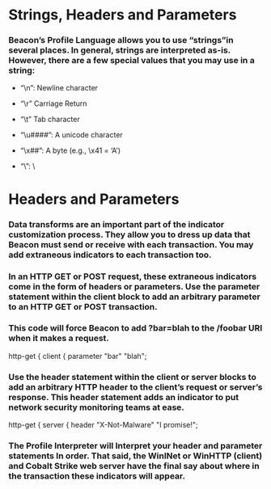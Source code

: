 # Strings, Headers and Parameters

### Beacon’s Profile Language allows you to use “strings”in several places. In general, strings are interpreted as-is. However, there are a few special values that you may use in a string:

 - “\n”: Newline character

 - “\r” Carriage Return

 - “\t” Tab character

 - “\u####”: A unicode character

 - “\x##”: A byte (e.g., \x41 = ‘A’)
 
 - “\\”:  \

# Headers and Parameters

### Data transforms are an important part of the indicator customization process. They allow you to dress up data that Beacon must send or receive with each transaction. You may add extraneous indicators to each transaction too.

### In an HTTP GET or POST request, these extraneous indicators come in the form of headers or parameters. Use the parameter statement within the client block to add an arbitrary parameter to an HTTP GET or POST transaction.

### This code will force Beacon to add ?bar=blah to the /foobar URI when it makes a request.

http-get {
    client {
         parameter "bar" "blah";


### Use the header statement within the client or server blocks to add an arbitrary HTTP header to the client’s request or server’s response. This header statement adds an indicator to put network security monitoring teams at ease.

http-get {
       server {
           header "X-Not-Malware" "I promise!";


### The Profile Interpreter will Interpret your header and parameter statements In order. That said, the WinINet or WinHTTP (client) and Cobalt Strike web server have the final say about where in the transaction these indicators will appear.

